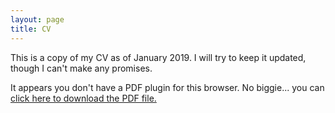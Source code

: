 ```yaml
---
layout: page
title: CV
---
```

<p>This is a copy of my CV as of January 2019.  I will try to keep it updated, though I can't make any promises.</p>

<object data="assets/documents/gibbons_cv.pdf" type="application/pdf" width="100%" height="1000">
  
  <p>It appears you don't have a PDF plugin for this browser.
    No biggie... you can <a href="myfile.pdf">click here to
      download the PDF file.</a></p>
  
</object>
